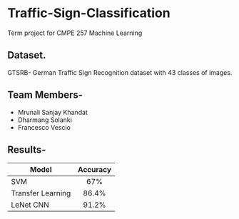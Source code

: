 # Traffic-Sign-Classification
Term project for CMPE 257 Machine Learning

## Dataset. 
GTSRB- German Traffic Sign Recognition dataset with 43 classes of images.


## Team Members-
- Mrunali Sanjay Khandat
- Dharmang Solanki
- Francesco Vescio

## Results-


| Model | Accuracy  |
| ------------- |:-------------:|
| SVM | 67% |    
| Transfer Learning | 86.4% |   
| LeNet CNN | 91.2% |   
